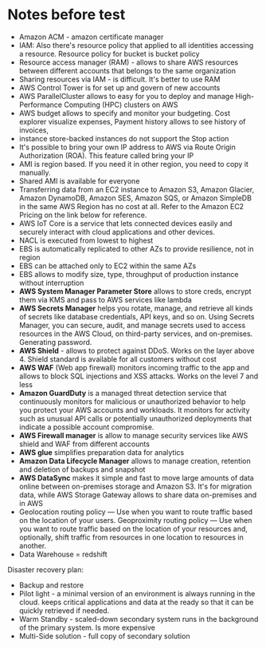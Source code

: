 # Notes before test

- Amazon ACM - amazon certificate manager
- IAM: Also there's resource policy that applied to all identities accessing a resource. Resource policy for bucket is bucket policy
- Resource access manager (RAM) - allows to share AWS resources between different accounts that belongs to the same organization
- Sharing resources via IAM - is difficult. It's better to use RAM
- AWS Control Tower is for set up and govern of new accounts
- AWS ParallelCluster allows to easy for you to deploy and manage High-Performance Computing (HPC) clusters on AWS
- AWS budget allows to specify and monitor your budgeting. Cost explorer visualize expenses, Payment history allows to see history of invoices,
- instance store-backed instances do not support the Stop action
- It's possible to bring your own IP address to AWS via Route Origin Authorization (ROA). This feature called bring your IP
- AMI is region based. If you need it in other region, you need to copy it manually.
- Shared AMI is available for everyone
- Transferring data from an EC2 instance to Amazon S3, Amazon Glacier, Amazon DynamoDB, Amazon SES, Amazon SQS, or Amazon SimpleDB in the same AWS Region has no cost at all. Refer to the Amazon EC2 Pricing on the link below for reference.
- AWS IoT Core is a service that lets connected devices easily and securely interact with cloud applications and other devices.
- NACL is executed from lowest to highest
- EBS is automatically replicated to other AZs to provide resilience, not in region
- EBS can be attached only to EC2 within the same AZs
- EBS allows to modify size, type, throughput of production instance without interruption
- **AWS System Manager Parameter Store** allows to store creds, encrypt them via KMS and pass to AWS services like lambda
- **AWS Secrets Manager** helps you rotate, manage, and retrieve all kinds of secrets like database credentials, API keys, and so on. Using Secrets Manager, you can secure, audit, and manage secrets used to access resources in the AWS Cloud, on third-party services, and on-premises. Generating password.
- **AWS Shield** - allows to protect against DDoS. Works on the layer above 4. Shield standard is available for all customers without cost
- **AWS WAF** (Web app firewall) monitors incoming traffic to the app and allows to block SQL injections and XSS attacks. Works on the level 7 and less
- **Amazon GuardDuty** is a managed threat detection service that continuously monitors for malicious or unauthorized behavior to help you protect your AWS accounts and workloads. It monitors for activity such as unusual API calls or potentially unauthorized deployments that indicate a possible account compromise.
- **AWS Firewall manager** is allow to manage security services like AWS shield and WAF from different accounts
- **AWS glue** simplifies preparation data for analytics
- **Amazon Data Lifecycle Manager** allows to manage creation, retention and deletion of backups and snapshot
- **AWS DataSync** makes it simple and fast to move large amounts of data online between on-premises storage and Amazon S3. It's for migration data, while AWS Storage Gateway allows to share data on-premises and in AWS
- Geolocation routing policy — Use when you want to route traffic based on the location of your users. Geoproximity routing policy — Use when you want to route traffic based on the location of your resources and, optionally, shift traffic from resources in one location to resources in another.
- Data Warehouse = redshift

Disaster recovery plan:
- Backup and restore
- Pilot light - a minimal version of an environment is always running in the cloud. keeps critical applications and data at the ready so that it can be quickly retrieved if needed.
- Warm Standby - scaled-down secondary system runs in the background of the primary system. Is more expensive
- Multi-Side solution - full copy of secondary solution
